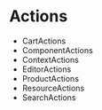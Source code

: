 # Actions

- CartActions
- ComponentActions
- ContextActions
- EditorActions
- ProductActions
- ResourceActions
- SearchActions
